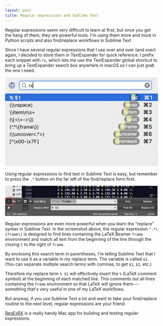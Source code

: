```yaml
---
layout: post
title: Regular expressions and Sublime Text
---
```


Regular expressions seem very difficult to learn at first, but once you get the hang of them, they are powerful tools. I'm using them more and more in Python scripts and also find/replace workflows in Sublime Text.

Since I have several regular expressions that I use over and over (and over) again, I decided to store them in TextExpander for quick reference. I prefix each snippet with `rx`, which lets me use the TextExpander global shortcut to bring up a TextExpander search box anywhere in macOS so I can just grab the one I need.

![](/img/rx-te-pe.png "TextExpander and Regular Expressions")

Using regular expressions to find text in Sublime Text is easy, but remember to press the `.*` button on the far left of the find/replace form first.

![](/img/sublime-text-regex-pe.png "Sublime Text and Regular Expressions")

Regular expressions are even more powerful when you learn the "replace" syntax in Sublime Text. In the screenshot above, the regular expression `^.*\{frame\}` is designed to find lines containing the LaTeX Beamer `frame` environment and match all text from the beginning of the line through the closing `}` to the right of `frame`. 

By enclosing this search term in parentheses, I'm telling Sublime Text that I want to use it as a variable in my replace term. The variable is called `$1`. (You can separate multiple search terms with commas, to get `$1`, `$2`, etc.)

Therefore my replace term `% $1` will effectively insert the `%` (LaTeX comment symbol) at the beginning of each matched line. This comments out all lines containing the `frame` environment so that LaTeX will ignore them---something that's very useful in one of my LaTeX workflows.

But anyway, if you use Sublime Text a lot and want to take your find/replace routine to the next level, regular expressions are your friend. 

[RegExRX](https://itunes.apple.com/us/app/regexrx/id498370702?mt=12) is a really handy Mac app for building and testing regular expressions. 